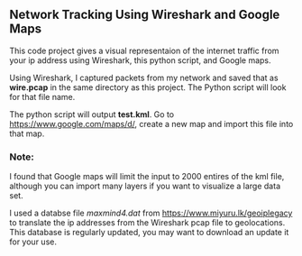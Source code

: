 ## Network Tracking Using Wireshark and Google Maps

This code project gives a visual representaion of the internet traffic from your ip address using Wireshark, this python script, and Google maps.

Using Wireshark, I captured packets from my network and saved that as **wire.pcap** in the same directory as this project.  The Python script will look for that file name.

The python script will output **test.kml**. Go to https://www.google.com/maps/d/, create a new map and import this file into that map.

### Note:

I found that Google maps will limit the input to 2000 entires of the kml file, although you can import many layers if you want to visualize a large data set.

I used a databse file *maxmind4.dat* from https://www.miyuru.lk/geoiplegacy to translate the ip addresses from the  Wireshark pcap file to geolocations. This database is regularly updated, you may want to download an update it for your use.
